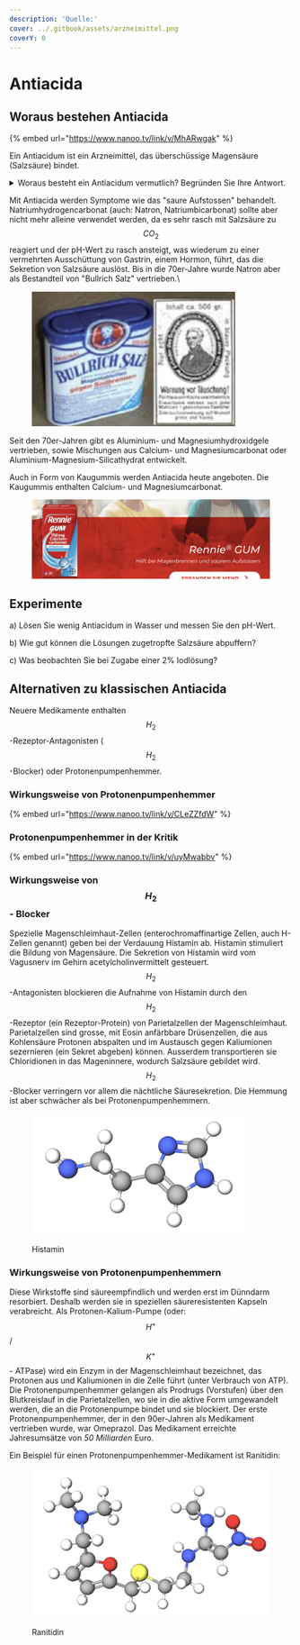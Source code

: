 ```yaml
---
description: 'Quelle:'
cover: ../.gitbook/assets/arzneimittel.png
coverY: 0
---
```


# Antiacida

## Woraus bestehen Antiacida

{% embed url="https://www.nanoo.tv/link/v/MhARwgak" %}

Ein Antiacidum ist ein Arzneimittel, das überschüssige Magensäure (Salzsäure) bindet.

<details>

<summary>Woraus besteht ein Antiacidum vermutlich? Begründen Sie Ihre Antwort.</summary>

Aus Salzen, die schwache Basen enthalten bzw. schwache Basen mit der Salzsäure bilden.\
Beispiele:\
\- Natriumhydrogencarbonat\
\- Natriumcarbonat

Schwache Basen wirken als Pufferbasen indem sie mit der Salzsäure reagieren:\


$$\mathrm{NaHCO}_{3(\mathrm{aq})}+\mathrm{HCl}_{(\mathrm{aq})} \longrightarrow \mathrm{NaCl}_{(\mathrm{aq})}+\mathrm{CO}_{2(\mathrm{~g})}+\mathrm{H}_2 \mathrm{O}$$

</details>

Mit Antiacida werden Symptome wie das "saure Aufstossen" behandelt. Natriumhydrogencarbonat (auch: Natron, Natriumbicarbonat) sollte aber nicht mehr alleine verwendet werden, da es sehr rasch mit Salzsäure zu $$CO_2$$ reagiert und der pH-Wert zu rasch ansteigt, was wiederum zu einer vermehrten Ausschüttung von Gastrin, einem Hormon, führt, das die Sekretion von Salzsäure auslöst. Bis in die 70er-Jahre wurde Natron aber als Bestandteil von "Bullrich Salz" vertrieben.\


<figure><img src="../.gitbook/assets/image (1) (1) (1) (1) (1) (1) (1).png" alt=""><figcaption></figcaption></figure>

Seit den 70er-Jahren gibt es Aluminium- und Magnesiumhydroxidgele vertrieben, sowie Mischungen aus Calcium- und Magnesiumcarbonat oder Aluminium-Magnesium-Silicathydrat entwickelt.

Auch in Form von Kaugummis werden Antiacida heute angeboten. Die Kaugummis enthalten Calcium- und Magnesiumcarbonat.

<figure><img src="../.gitbook/assets/image (2) (1) (1) (1) (1).png" alt=""><figcaption></figcaption></figure>

## Experimente

a) Lösen Sie wenig Antiacidum in Wasser und messen Sie den pH-Wert.

b) Wie gut können die Lösungen zugetropfte Salzsäure abpuffern?

c) Was beobachten Sie bei Zugabe einer 2% Iodlösung?



## Alternativen zu klassischen Antiacida

Neuere Medikamente enthalten $$H_2$$-Rezeptor-Antagonisten ( $$H_2$$ -Blocker) oder Protonenpumpenhemmer.

### Wirkungsweise von Protonenpumpenhemmer

{% embed url="https://www.nanoo.tv/link/v/CLeZZfdW" %}

### Protonenpumpenhemmer in der Kritik

{% embed url="https://www.nanoo.tv/link/v/uyMwabbv" %}

### Wirkungsweise von $$H_2$$ - Blocker

Spezielle Magenschleimhaut-Zellen (enterochromaffinartige Zellen, auch H-Zellen genannt) geben bei der Verdauung Histamin ab. Histamin stimuliert die Bildung von Magensäure. Die Sekretion von Histamin wird vom Vagusnerv im Gehirn acetylcholinvermittelt gesteuert. $$H_2$$-Antagonisten blockieren die Aufnahme von Histamin durch den $$H_2$$-Rezeptor (ein Rezeptor-Protein) von Parietalzellen der Magenschleimhaut. Parietalzellen sind grosse, mit Eosin anfärbbare Drüsenzellen, die aus Kohlensäure Protonen abspalten und im Austausch gegen Kaliumionen sezernieren (ein Sekret abgeben) können. Ausserdem transportieren sie Chloridionen in das Mageninnere, wodurch Salzsäure gebildet wird. $$H_2$$-Blocker verringern vor allem die nächtliche Säuresekretion. Die Hemmung ist aber schwächer als bei Protonenpumpenhemmern.

<figure><img src="../.gitbook/assets/image (4) (1) (1) (1).png" alt="" width="375"><figcaption><p>Histamin</p></figcaption></figure>

### Wirkungsweise von Protonenpumpenhemmern

Diese Wirkstoffe sind säureempfindlich und werden erst im Dünndarm resorbiert. Deshalb werden sie in speziellen säureresistenten Kapseln verabreicht. Als Protonen-Kalium-Pumpe (oder: $$H^+$$/ $$K^+$$ - ATPase) wird ein Enzym in der Magenschleimhaut bezeichnet, das Protonen aus und Kaliumionen in die Zelle führt (unter Verbrauch von ATP). Die Protonenpumpenhemmer gelangen als Prodrugs (Vorstufen) über den Blutkreislauf in die Parietalzellen, wo sie in die aktive Form umgewandelt werden, die an die Protonenpumpe bindet und sie blockiert. Der erste Protonenpumpenhemmer, der in den 90er-Jahren als Medikament vertrieben wurde, war Omeprazol. Das Medikament erreichte Jahresumsätze von _50 Milliarden_ Euro.

Ein Beispiel für einen Protonenpumpenhemmer-Medikament ist Ranitidin:

<figure><img src="../.gitbook/assets/image (1) (1) (1) (1) (1) (1).png" alt="" width="563"><figcaption><p>Ranitidin</p></figcaption></figure>




